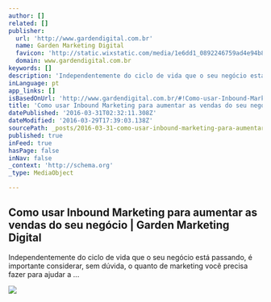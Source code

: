 ```yaml
---
author: []
related: []
publisher:
  url: 'http://www.gardendigital.com.br'
  name: Garden Marketing Digital
  favicon: 'http://static.wixstatic.com/media/1e6dd1_0892246759ad4e94b83b8e87bcc7b76a.png/v1/fill/w_16%2Ch_16%2Clg_1/1e6dd1_0892246759ad4e94b83b8e87bcc7b76a.png'
  domain: www.gardendigital.com.br
keywords: []
description: 'Independentemente do ciclo de vida que o seu negócio está passando, é importante considerar, sem dúvida, o quanto de marketing você precisa fazer para ajudar a ...'
inLanguage: pt
app_links: []
isBasedOnUrl: 'http://www.gardendigital.com.br/#!Como-usar-Inbound-Marketing-para-aumentar-as-vendas-do-seu-neg%C3%B3cio/ch09u/568d82530cf217d8fb7ffc4d'
title: 'Como usar Inbound Marketing para aumentar as vendas do seu negócio | Garden Marketing Digital'
datePublished: '2016-03-31T02:32:11.308Z'
dateModified: '2016-03-29T17:39:03.138Z'
sourcePath: _posts/2016-03-31-como-usar-inbound-marketing-para-aumentar-as-vendas-do-seu-n.md
published: true
inFeed: true
hasPage: false
inNav: false
_context: 'http://schema.org'
_type: MediaObject

---
```

<article style=""><h1>Como usar Inbound Marketing para aumentar as vendas do seu negócio | Garden Marketing Digital</h1><p>Independentemente do ciclo de vida que o seu negócio está passando, é importante considerar, sem dúvida, o quanto de marketing você precisa fazer para ajudar a ...</p><img src="http://static.wixstatic.com/media/1e6dd1_0d418a40bc654c06a516847ac02f248c.jpg" /></article>